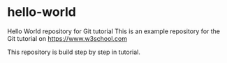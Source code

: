 # hello-world
Hello World repository for Git tutorial
This is an example repository for the Git tutorial on 
https://www.w3school.com 

This repository is build step by step in tutorial. 
